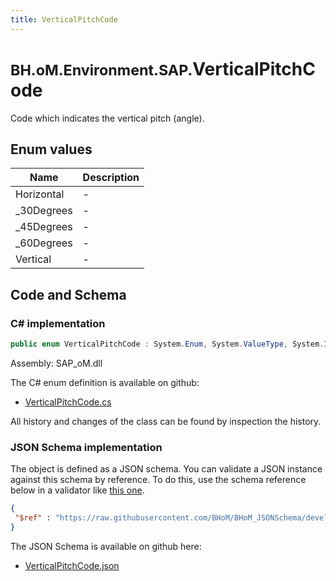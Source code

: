 ```yaml
---
title: VerticalPitchCode
---
```


# <small>BH.oM.Environment.SAP.</small>**VerticalPitchCode**

Code which indicates the vertical pitch (angle).

## Enum values

| Name            | Description                                                    |
|-----------------|----------------------------------------------------------------|
| Horizontal |  -  |
| _30Degrees |  -  |
| _45Degrees |  -  |
| _60Degrees |  -  |
| Vertical |  -  |


## Code and Schema

### C# implementation

``` C# title="C#"
public enum VerticalPitchCode : System.Enum, System.ValueType, System.IComparable, System.ISpanFormattable, System.IFormattable, System.IConvertible
```

Assembly: SAP_oM.dll

The C# enum definition is available on github:

- [VerticalPitchCode.cs](https://github.com/BHoM/SAP_Toolkit/blob/develop/SAP_oM/Enums\VerticalPitchCode.cs)

All history and changes of the class can be found by inspection the history.
### JSON Schema implementation

The object is defined as a JSON schema. You can validate a JSON instance against this schema by reference. To do this, use the schema reference below in a validator like [this one](https://www.jsonschemavalidator.net/).

``` json title="JSON Schema"
{
 "$ref" : "https://raw.githubusercontent.com/BHoM/BHoM_JSONSchema/develop/SAP_oM/SAP/VerticalPitchCode.json"
}
```

The JSON Schema is available on github here:

- [VerticalPitchCode.json](https://github.com/BHoM/BHoM_JSONSchema/blob/develop/SAP_oM/SAP/VerticalPitchCode.json)
